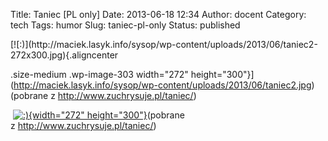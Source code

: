 Title: Taniec [PL only]
Date: 2013-06-18 12:34
Author: docent
Category: tech
Tags: humor
Slug: taniec-pl-only
Status: published

<!--:en-->[![:)](http://maciek.lasyk.info/sysop/wp-content/uploads/2013/06/taniec2-272x300.jpg){.aligncenter
.size-medium .wp-image-303 width="272"
height="300"}](http://maciek.lasyk.info/sysop/wp-content/uploads/2013/06/taniec2.jpg)(pobrane
z <http://www.zuchrysuje.pl/taniec/>)

 <!--:--><!--:pl-->[![:)](http://maciek.lasyk.info/sysop/wp-content/uploads/2013/06/taniec2-272x300.jpg){width="272"
height="300"}](http://maciek.lasyk.info/sysop/wp-content/uploads/2013/06/taniec2.jpg)(pobrane
z <http://www.zuchrysuje.pl/taniec/>)<!--:-->
